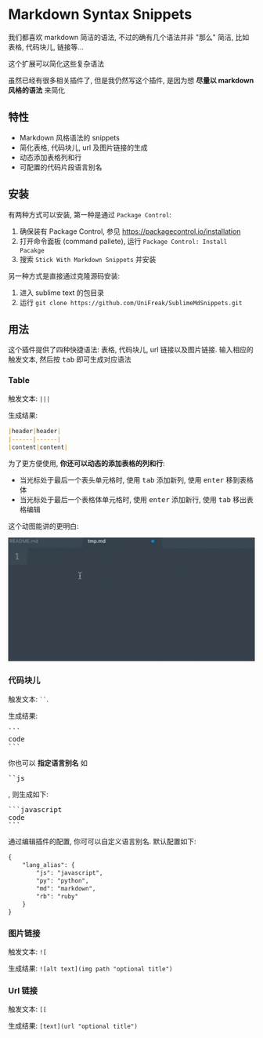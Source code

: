 # Markdown Syntax Snippets

我们都喜欢 markdown 简洁的语法, 不过的确有几个语法并非 "那么" 简洁, 比如表格, 代码块儿, 链接等...

这个扩展可以简化这些复杂语法

虽然已经有很多相关插件了, 但是我仍然写这个插件, 是因为想 **尽量以 markdown 风格的语法** 来简化

## 特性

- Markdown 风格语法的 snippets
- 简化表格, 代码块儿, url 及图片链接的生成
- 动态添加表格列和行
- 可配置的代码片段语言别名

## 安装

有两种方式可以安装, 第一种是通过 `Package Control`:

1. 确保装有 Package Control, 参见 <https://packagecontrol.io/installation>
2. 打开命令面板 (command pallete), 运行 `Package Control: Install Pacakge`
2. 搜索 `Stick With Markdown Snippets` 并安装

另一种方式是直接通过克隆源码安装:

1. 进入 sublime text 的包目录
2. 运行 `git clone https://github.com/UniFreak/SublimeMdSnippets.git`

## 用法

这个插件提供了四种快捷语法: 表格, 代码块儿, url 链接以及图片链接. 输入相应的触发文本, 然后按 <kbd>tab</kbd> 即可生成对应语法

### Table

触发文本: `|||`

生成结果:

```markdown
|header|header|
|------|------|
|content|content|

```

为了更方便使用, **你还可以动态的添加表格的列和行**:
- 当光标处于最后一个表头单元格时, 使用 <kbd>tab</kbd> 添加新列, 使用 <kbd>enter</kbd> 移到表格体
- 当光标处于最后一个表格体单元格时, 使用 <kbd>enter</kbd> 添加新行, 使用 <kbd>tab</kbd> 移出表格编辑

这个动图能讲的更明白:

![table gif](https://github.com/UniFreak/SublimeMdSnippets/blob/master/shot.gif)

### 代码块儿

触发文本: <code>``</code>.

生成结果:

<pre>
```
code
```
</pre>

你也可以 **指定语言别名** 如 <pre>\`\`js</pre>, 则生成如下:

<pre>
```javascript
code
```
</pre>

通过编辑插件的配置, 你可可以自定义语言别名. 默认配置如下:

```
{
    "lang_alias": {
        "js": "javascript",
        "py": "python",
        "md": "markdown",
        "rb": "ruby"
    }
}
```

### 图片链接

触发文本: `![`

生成结果: `![alt text](img path "optional title")`

### Url 链接

触发文本: `[[`

生成结果: `[text](url "optional title")`

